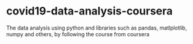 # covid19-data-analysis-coursera
The data analysis using python and libraries such as pandas, matlplotlib, numpy and others, by following the course from coursera

